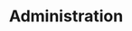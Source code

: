 ---
title: Administration
permalink: "/administration/"
layout: administration
mini_desc: Le CNQP situé à Dakar est un centre de formation dépendant du ministère
  de la formation professionnelle, de l'apprentissage et de l'artisanat.
background: "/uploads/42985509_320004245474175_65756619316658176_n.jpg"
image: "/uploads/42985509_320004245474175_65756619316658176_n.jpg"
---